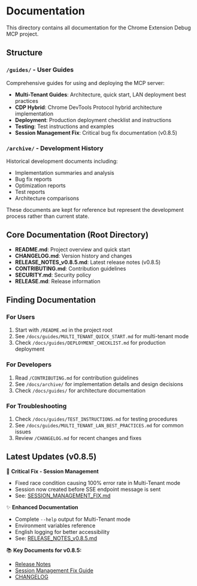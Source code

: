 # Documentation

This directory contains all documentation for the Chrome Extension Debug MCP project.

## Structure

### `/guides/` - User Guides

Comprehensive guides for using and deploying the MCP server:

- **Multi-Tenant Guides**: Architecture, quick start, LAN deployment best practices
- **CDP Hybrid**: Chrome DevTools Protocol hybrid architecture implementation
- **Deployment**: Production deployment checklist and instructions
- **Testing**: Test instructions and examples
- **Session Management Fix**: Critical bug fix documentation (v0.8.5)

### `/archive/` - Development History

Historical development documents including:

- Implementation summaries and analysis
- Bug fix reports
- Optimization reports
- Test reports
- Architecture comparisons

These documents are kept for reference but represent the development process rather than current state.

## Core Documentation (Root Directory)

- **README.md**: Project overview and quick start
- **CHANGELOG.md**: Version history and changes
- **RELEASE_NOTES_v0.8.5.md**: Latest release notes (v0.8.5)
- **CONTRIBUTING.md**: Contribution guidelines
- **SECURITY.md**: Security policy
- **RELEASE.md**: Release information

## Finding Documentation

### For Users

1. Start with `/README.md` in the project root
2. See `/docs/guides/MULTI_TENANT_QUICK_START.md` for multi-tenant mode
3. Check `/docs/guides/DEPLOYMENT_CHECKLIST.md` for production deployment

### For Developers

1. Read `/CONTRIBUTING.md` for contribution guidelines
2. See `/docs/archive/` for implementation details and design decisions
3. Check `/docs/guides/` for architecture documentation

### For Troubleshooting

1. Check `/docs/guides/TEST_INSTRUCTIONS.md` for testing procedures
2. See `/docs/guides/MULTI_TENANT_LAN_BEST_PRACTICES.md` for common issues
3. Review `/CHANGELOG.md` for recent changes and fixes

## Latest Updates (v0.8.5)

🔴 **Critical Fix - Session Management**

- Fixed race condition causing 100% error rate in Multi-Tenant mode
- Session now created before SSE endpoint message is sent
- See: [SESSION_MANAGEMENT_FIX.md](guides/SESSION_MANAGEMENT_FIX.md)

✨ **Enhanced Documentation**

- Complete `--help` output for Multi-Tenant mode
- Environment variables reference
- English logging for better accessibility
- See: [RELEASE_NOTES_v0.8.5.md](RELEASE_NOTES_v0.8.5.md)

📚 **Key Documents for v0.8.5:**

- [Release Notes](RELEASE_NOTES_v0.8.5.md)
- [Session Management Fix Guide](guides/SESSION_MANAGEMENT_FIX.md)
- [CHANGELOG](../CHANGELOG.md#085---2025-10-13)
